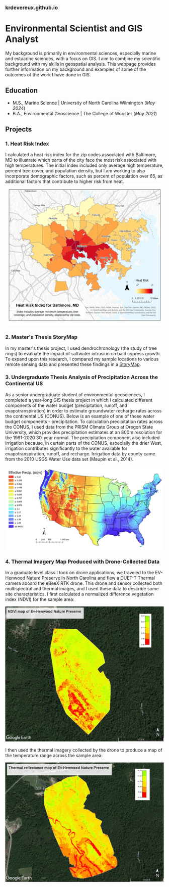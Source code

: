 ### krdevereux.github.io
# Environmental Scientist and GIS Analyst
My background is primarily in environmental sciences, especially marine and estuarine sciences, with a focus on GIS. I aim to combine my scientific background with my skills in geospatial analysis. This webpage provides further information on my background and examples of some of the outcomes of the work I have done in GIS.

## Education
- M.S., Marine Science | University of North Carolina Wilmington (_May 2024_)
- B.A., Environmental Geoscience | The College of Wooster (_May 2021_)

## Projects
### 1. Heat Risk Index

   I calculated a heat risk index for the zip codes associated with Baltimore, MD to illustrate which parts of the city face the most risk associated with high temperatures. The initial index included only average high temperature, percent tree cover, and population density, but I am working to also incorporate demographic factors, such as percent of population over 65, as additional factors that contribute to higher risk from heat.
![Heat Risk Index](/assets/hri_baltimore.jpg)

### 2. Master's Thesis StoryMap

   In my master's thesis project, I used dendrochronology (the study of tree rings) to evaluate the impact of saltwater intrusion on bald cypress growth. To expand upon this research, I compared my sample locations to various remote sensing data and presented these findings in a [StoryMap](https://arcg.is/CLifK).

### 3. Undergraduate Thesis Analysis of Precipitation Across the Continental US

   As a senior undergraduate student of environmental geosciences, I completed a year-long GIS thesis project in which I calculated different components of the water budget (precipitation, runoff, and evapotranspiration) in order to estimate groundwater recharge rates across the continental US (CONUS). Below is an example of one of these water budget components - precipitation. To calculation precipitation rates across the CONUS, I used data from the PRISM Climate Group at Oregon State University, which provides precipitation estimates at an 800m resolution for the 1981-2020 30-year normal. The precipitation component also included irrigation because, in certain parts of the CONUS, especially the drier West, irrigation contributes significantly to the water available for evapotranspiration, runoff, and recharge. Irrigation data by county came from the 2010 USGS Water Use data set (Maupin et al., 2014).

   ![Effective Precipitation](/assets/effective_precip.jpg)
   
### 4. Thermal Imagery Map Produced with Drone-Collected Data

   In a graduate level class I took on drone applications, we traveled to the EV-Henwood Nature Preserve in North Carolina and flew a DUET-T Thermal camera aboard the eBeeX RTK drone. This drone and sensor collected both multispectral and thermal images, and I used these data to describe some site characteristics. I first calculated a normalized difference vegetation index (NDVI) for the sample area:
   
   ![NDVI of EV-Henwood Nature Preserve](/assets/ndvi_ev-henwood.jpg)

   I then used the thermal imagery collected by the drone to produce a map of the temperature range across the sample area:

   ![Thermal Range of EV-Henwood Nature Preserve (F)](/assets/thermal_ev-henwood.jpg)
   

